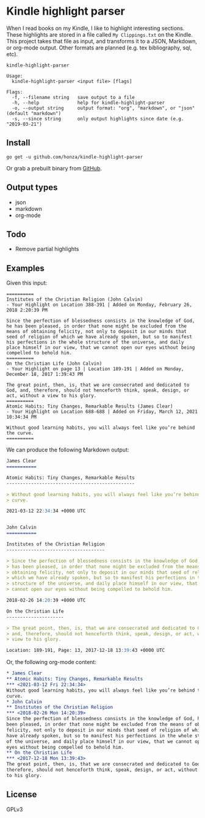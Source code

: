 Kindle highlight parser
=======================

When I read books on my Kindle, I like to highlight interesting sections.  These
highlights are stored in a file called `My Clippings.txt` on the Kindle.  This
project takes that file as input, and transforms it to a JSON, Markdown, or
org-mode output.  Other formats are planned (e.g. tex bibliography, sql, etc).

```
kindle-highlight-parser

Usage:
  kindle-highlight-parser <input file> [flags]

Flags:
  -f, --filename string   save output to a file
  -h, --help              help for kindle-highlight-parser
  -o, --output string     output format: "org", "markdown", or "json" (default "markdown")
  -s, --since string      only output highlights since date (e.g. "2019-03-21")
```

Install
-------

```
go get -u github.com/honza/kindle-highlight-parser
```

Or grab a prebuilt binary from [GitHub][1].

Output types
------------

* json
* markdown
* org-mode

Todo
----

* Remove partial highlights

Examples
--------

Given this input:

```
==========
Institutes of the Christian Religion (John Calvin)
- Your Highlight on Location 388-391 | Added on Monday, February 26, 2018 2:20:39 PM

Since the perfection of blessedness consists in the knowledge of God, he has been pleased, in order that none might be excluded from the means of obtaining felicity, not only to deposit in our minds that seed of religion of which we have already spoken, but so to manifest his perfections in the whole structure of the universe, and daily place himself in our view, that we cannot open our eyes without being compelled to behold him.
==========
On the Christian Life (John Calvin)
- Your Highlight on page 13 | Location 189-191 | Added on Monday, December 18, 2017 1:39:43 PM

The great point, then, is, that we are consecrated and dedicated to God, and, therefore, should not henceforth think, speak, design, or act, without a view to his glory.
==========
Atomic Habits: Tiny Changes, Remarkable Results (James Clear)
- Your Highlight on Location 688-688 | Added on Friday, March 12, 2021 10:34:34 PM

Without good learning habits, you will always feel like you’re behind the curve.
==========
```

We can produce the following Markdown output:

``` markdown
James Clear
===========

Atomic Habits: Tiny Changes, Remarkable Results
-----------------------------------------------

> Without good learning habits, you will always feel like you’re behind the
> curve.

2021-03-12 22:34:34 +0000 UTC


John Calvin
===========

Institutes of the Christian Religion
------------------------------------

> Since the perfection of blessedness consists in the knowledge of God, he
> has been pleased, in order that none might be excluded from the means of
> obtaining felicity, not only to deposit in our minds that seed of religion of
> which we have already spoken, but so to manifest his perfections in the whole
> structure of the universe, and daily place himself in our view, that we
> cannot open our eyes without being compelled to behold him.

2018-02-26 14:20:39 +0000 UTC

On the Christian Life
---------------------

> The great point, then, is, that we are consecrated and dedicated to God,
> and, therefore, should not henceforth think, speak, design, or act, without a
> view to his glory.

Location: 189-191, Page: 13, 2017-12-18 13:39:43 +0000 UTC
```

Or, the following org-mode content:

``` org
* James Clear
** Atomic Habits: Tiny Changes, Remarkable Results
*** <2021-03-12 Fri 22:34:34>
Without good learning habits, you will always feel like you’re behind the
curve.
* John Calvin
** Institutes of the Christian Religion
*** <2018-02-26 Mon 14:20:39>
Since the perfection of blessedness consists in the knowledge of God, he has
been pleased, in order that none might be excluded from the means of obtaining
felicity, not only to deposit in our minds that seed of religion of which we
have already spoken, but so to manifest his perfections in the whole structure
of the universe, and daily place himself in our view, that we cannot open our
eyes without being compelled to behold him.
** On the Christian Life
*** <2017-12-18 Mon 13:39:43>
The great point, then, is, that we are consecrated and dedicated to God, and,
therefore, should not henceforth think, speak, design, or act, without a view
to his glory.
```

License
-------

GPLv3


[1]: https://github.com/honza/kindle-highlight-parser/releases
